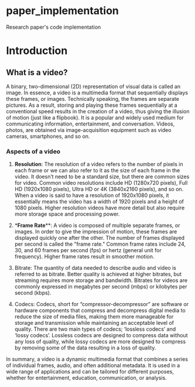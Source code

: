 # paper_implementation
Research paper's code implementation

# Introduction
## What is a video?
A binary, two-dimensional (2D) representation of visual data is called an image. In essence, a video is a multimedia format that sequentially displays these frames, or images. Technically speaking, the frames are separate pictures. As a result, storing and playing these frames sequentially at a conventional speed results in the creation of a video, thus giving the illusion of motion (just like a flipbook).
It is a popular and widely used medium for communicating information, entertainment, and conversation. Videos, photos, are obtained via image-acquisition equipment such as video cameras, smartphones, and so on.

### Aspects of a video
1. **__Resolution__**:
The resolution of a video refers to the number of pixels in each frame or we can also refer to it as the size of each frame in the video. It doesn’t need to be a standard size, but there are common sizes for video. Common video resolutions include HD (1280x720 pixels), Full HD (1920x1080 pixels), Ultra HD or 4K (3840x2160 pixels), and so on.
When a video is said to have a resolution of 1920x1080 pixels, it essentially means the video has a width of 1920 pixels and a height of 1080 pixels.
Higher resolution videos have more detail but also require more storage space and processing power.

2. *__Frame Rate__**:
A video is composed of multiple separate frames, or images. In order to give the impression of motion, these frames are displayed quickly one after the other.
 The number of frames displayed per second is called the "frame rate." Common frame rates include 24, 30, and 60 frames per second (fps) or hertz (general unit for frequency). Higher frame rates result in smoother motion.

3. Bitrate:
The quantity of data needed to describe audio and video is referred to as bitrate. Better quality is achieved at higher bitrates, but streaming requires more storage and bandwidth.
Bitrates for videos are commonly expressed in megabytes per second (mbps) or kilobytes per second (kbps).

4. Codecs:
Codecs, short for “compressor-decompressor” are software or hardware components that compress and decompress digital media to reduce the size of media files, making them more manageable for storage and transmission while maintaining an acceptable level of quality.
There are two main types of codecs; ‘lossless codecs’ and ‘lossy codecs’. Lossless codecs are designed to compress data without any loss of quality, while lossy codecs are more designed to compress by removing some of the data resulting in a loss of quality.

In summary, a video is a dynamic multimedia format that combines a series of individual frames, audio, and often additional metadata. It is used in a wide range of applications and can be tailored for different purposes, whether for entertainment, education, communication, or analysis.
